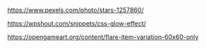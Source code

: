 

https://www.pexels.com/photo/stars-1257860/

https://wpshout.com/snippets/css-glow-effect/

https://opengameart.org/content/flare-item-variation-60x60-only